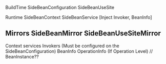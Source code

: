 
BuildTime
  SideBeanConfiguration
  SideBeanUseSite

Runtime
  SideBeanContext
  SideBeanService  [Inject Invoker, BeanInfo]

Mirrors
  SideBeanMirror
  SideBeanUseSiteMirror
-------------------------------------------------

Context services
  Invokers (Must be configured on the SideBeanConfiguration)
  BeanInfo
  OperationInfo (If Operation Level)
  // BeanInstance??
